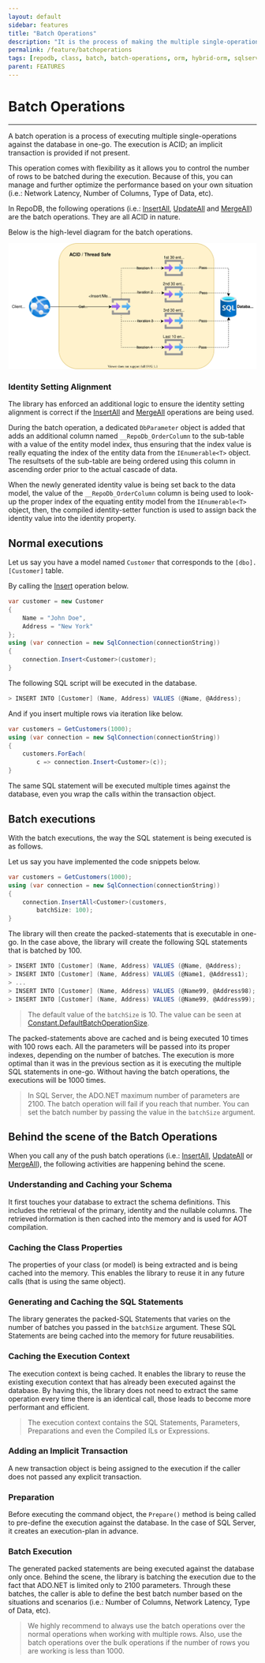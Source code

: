 ```yaml
---
layout: default
sidebar: features
title: "Batch Operations"
description: "It is the process of making the multiple single-operations be executed against the database in one-go."
permalink: /feature/batchoperations
tags: [repodb, class, batch, batch-operations, orm, hybrid-orm, sqlserver, sqlite, mysql, postgresql]
parent: FEATURES
---
```


# Batch Operations

---

A batch operation is a process of executing multiple single-operations against the database in one-go. The execution is ACID; an implicit transaction is provided if not present.

This operation comes with flexibility as it allows you to control the number of rows to be batched during the execution. Because of this, you can manage and further optimize the performance based on your own situation (i.e.: Network Latency, Number of Columns, Type of Data, etc).

In RepoDB, the following operations (i.e.: [InsertAll](/operation/insertall), [UpdateAll](/operation/updateall) and [MergeAll](/operation/mergeall)) are the batch operations. They are all ACID in nature.

Below is the high-level diagram for the batch operations.

<img src="../../assets/images/site/batchoperations.svg" />

### Identity Setting Alignment

The library has enforced an additional logic to ensure the identity setting alignment is correct if the [InsertAll](/operation/insertall) and [MergeAll](/operation/mergeall) operations are being used.

During the batch operation, a dedicated `DbParameter` object is added that adds an additional column named `__RepoDb_OrderColumn` to the sub-table with a value of the entity model index, thus ensuring that the index value is really equating the index of the entity data from the `IEnumerable<T>` object. The resultsets of the sub-table are being ordered using this column in ascending order prior to the actual cascade of data.

When the newly generated identity value is being set back to the data model, the value of the `__RepoDb_OrderColumn` column is being used to look-up the proper index of the equating entity model from the `IEnumerable<T>` object, then, the compiled identity-setter function is used to assign back the identity value into the identity property.

## Normal executions

Let us say you have a model named `Customer` that corresponds to the `[dbo].[Customer]` table.

By calling the [Insert](/operation/insert) operation below.

```csharp
var customer = new Customer
{
    Name = "John Doe",
    Address = "New York"
};
using (var connection = new SqlConnection(connectionString))
{
    connection.Insert<Customer>(customer);
}
```

The following SQL script will be executed in the database.

```csharp
> INSERT INTO [Customer] (Name, Address) VALUES (@Name, @Address);
```

And if you insert multiple rows via iteration like below.

```csharp
var customers = GetCustomers(1000);
using (var connection = new SqlConnection(connectionString))
{
    customers.ForEach(
        c => connection.Insert<Customer>(c));
}
```

The same SQL statement will be executed multiple times against the database, even you wrap the calls within the transaction object.

## Batch executions

With the batch executions, the way the SQL statement is being executed is as follows.

Let us say you have implemented the code snippets below.

```csharp
var customers = GetCustomers(1000);
using (var connection = new SqlConnection(connectionString))
{
    connection.InsertAll<Customer>(customers,
        batchSize: 100);
}
```

The library will then create the packed-statements that is executable in one-go. In the case above, the library will create the following SQL statements that is batched by 100.

```csharp
> INSERT INTO [Customer] (Name, Address) VALUES (@Name, @Address);
> INSERT INTO [Customer] (Name, Address) VALUES (@Name1, @Address1);
> ...
> INSERT INTO [Customer] (Name, Address) VALUES (@Name99, @Address98);
> INSERT INTO [Customer] (Name, Address) VALUES (@Name99, @Address99);
```

> The default value of the `batchSize` is 10. The value can be seen at [Constant.DefaultBatchOperationSize](/class/constant).

The packed-statements above are cached and is being executed 10 times with 100 rows each. All the parameters will be passed into its proper indexes, depending on the number of batches. The execution is more optimal than it was in the previous section as it is executing the multiple SQL statements in one-go. Without having the batch operations, the executions will be 1000 times.

> In SQL Server, the ADO.NET maximum number of parameters are 2100. The batch operation will fail if you reach that number. You can set the batch number by passing the value in the `batchSize` argument.

## Behind the scene of the Batch Operations

When you call any of the push batch operations (i.e.: [InsertAll](/operation/insertall), [UpdateAll](/operation/updateall) or [MergeAll](/operation/mergeall)), the following activities are happening behind the scene.

### Understanding and Caching your Schema

It first touches your database to extract the schema definitions. This includes the retrieval of the primary, identity and the nullable columns. The retrieved information is then cached into the memory and is used for AOT compilation.

### Caching the Class Properties

The properties of your class (or model) is being extracted and is being cached into the memory. This enables the library to reuse it in any future calls (that is using the same object).

### Generating and Caching the SQL Statements

The library generates the packed-SQL Statements that varies on the number of batches you passed in the `batchSize` argument. These SQL Statements are being cached into the memory for future reusabilities.

### Caching the Execution Context

The execution context is being cached. It enables the library to reuse the existing execution context that has already been executed against the database. By having this, the library does not need to extract the same operation every time there is an identical call, those leads to become more performant and efficient.

> The execution context contains the SQL Statements, Parameters, Preparations and even the Compiled ILs or Expressions. 

### Adding an Implicit Transaction

A new transaction object is being assigned to the execution if the caller does not passed any explicit transaction.

### Preparation

Before executing the command object, the `Prepare()` method is being called to pre-define the execution against the database. In the case of SQL Server, it creates an execution-plan in advance.

### Batch Execution

The generated packed statements are being executed against the database only once. Behind the scene, the library is batching the execution due to the fact that ADO.NET is limited only to 2100 parameters. Through these batches, the caller is able to define the best batch number based on the situations and scenarios (i.e.: Number of Columns, Network Latency, Type of Data, etc).

> We highly recommend to always use the batch operations over the normal operations when working with multiple rows. Also, use the batch operations over the bulk operations if the number of rows you are working is less than 1000.
